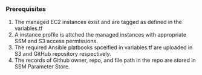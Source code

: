 ### Prerequisites

1. The managed EC2 instances exist and are tagged as defined in the variables.tf
2. A instance profile is attched the managed instances with appropriate SSM and S3 access permissions.
3. The required Ansible platbooks spceified in variables.tf are uploaded in S3 and GitHub repository respectively.
4. The records of Github owner, repo, and file path in the repo are stored in SSM Parameter Store.